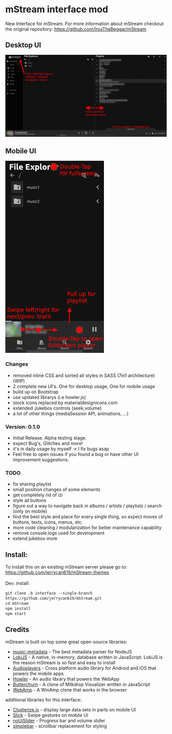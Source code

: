 # mStream interface mod

New Interface for mStream. 
For more information about mStream checkout the original repository: https://github.com/IrosTheBeggar/mStream

## Desktop UI
![](/git_img/desktop.gif)

## Mobile UI
![](/git_img/mobile.gif)

### Changes
* removed inline CSS and sorted all styles in SASS (7in1 architecture) (WIP)
* 2 complete new UI's. One for desktop usage, One for mobile usage
* build up on Bootstrap
* use updated librarys (i.e howler.js)
* stock icons replaced by materialdesignicons.com
* extended Jukebox controls (seek,volume)
* a lot of other things (mediaSession API, animations, ...)

### Version: 0.1.0
* Initial Release. Alpha testing stage.
* expect Bug's, Glitches and more!
* it's in daily usage by myself -> I fix bugs asap
* Feel free to open issues if you found a bug or have other UI improvement suggestions.

### TODO
* fix sharing playlist
* small position changes of some elements
* get completely rid of izi
* style all buttons
* figure out a way to navigate back in albums / artists / playlists / search (only on mobile)
* find the best style and place for every single thing, so expect moves of buttons, texts, icons, menus, etc.
* more code cleaning / modularization for better maintenance capability
* remove console.logs used for development
* extend jukebox more

## Install:
To install this on an existing mStream server please go to: https://github.com/jerrycan619/mStream-themes
<br/><br/>
Dev. install:<br/>
```shell
git clone -b interface --single-branch https://github.com/jerrycan619/mStream.git
cd mStream
npm install
npm start
```
## Credits

mStream is built on top some great open-source libraries:

* [music-metadata](https://github.com/Borewit/music-metadata) - The best metadata parser for NodeJS
* [LokiJS](https://github.com/techfort/LokiJS) - A native, in-memory, database written in JavaScript.  LokiJS is the reason mStream is so fast and easy to install
* [Audioplayers](https://github.com/luanpotter/audioplayers) - Cross platform audio library for Android and iOS that powers the mobile apps
* [Howler](https://github.com/goldfire/howler.js) - An audio library that powers the WebApp
* [Butterchurn](https://github.com/jberg/butterchurn) - A clone of Milkdrop Visualizer written in JavaScript
* [WebAmp](https://github.com/captbaritone/webamp) - A WinAmp clone that works in the browser

additional libraries for this interface:
* [Clusterize.js](https://github.com/NeXTs/Clusterize.js) - display large data sets in parts on mobile UI
* [Slick](https://github.com/kenwheeler/slick/) - Swipe gestures on mobile UI
* [noUiSlider](https://github.com/leongersen/noUiSlider) - Progress bar and volume slider
* [simplebar](https://github.com/Grsmto/simplebar) - scrollbar replacement for styling



